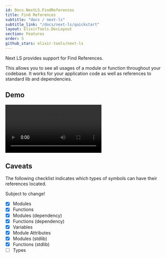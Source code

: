 ```yaml
---
id: Docs.NextLS.FindReferences
title: Find References
subtitle: "docs / next-ls"
subtitle_link: "/docs/next-ls/quickstart"
layout: ElixirTools.DocLayout
section: Features
order: 5
github_stars: elixir-tools/next-ls
---
```


Next LS provides support for Find References.

This allows you to see all usages of a module or function throughout your codebase. It works for your application code as well as references to standard lib and dependencies.

## Demo

<video src="https://f005.backblazeb2.com/file/elixir-tools/next-ls-find-references.mp4" controls></video>

## Caveats

The following checklist indicates which types of symbols can have their references located.

Subject to change!

- [x] Modules
- [x] Functions
- [x] Modules (dependency)
- [x] Functions (dependency)
- [x] Variables 
- [x] Module Attributes
- [x] Modules (stdlib)
- [x] Functions (stdlib)
- [ ] Types
